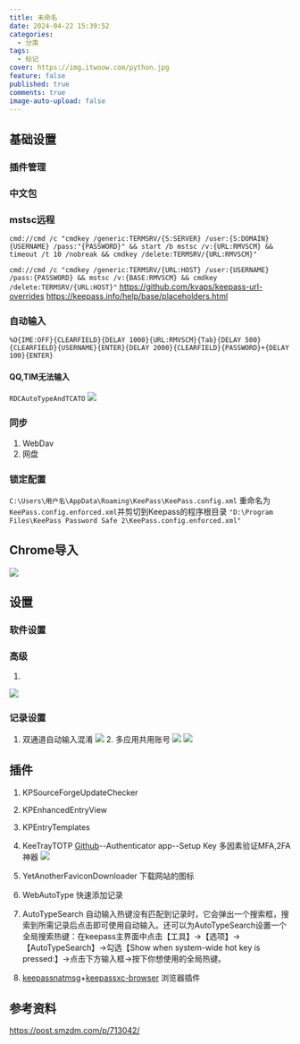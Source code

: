 ```yaml
---
title: 未命名
date: 2024-04-22 15:39:52
categories:
  - 分类
tags:
  - 标记
cover: https://img.itwoow.com/python.jpg
feature: false
published: true
comments: true
image-auto-upload: false
---
```

## 基础设置
### 插件管理

### 中文包
### mstsc远程
`cmd://cmd /c "cmdkey /generic:TERMSRV/{S:SERVER} /user:{S:DOMAIN}{USERNAME} /pass:"{PASSWORD}" && start /b mstsc /v:{URL:RMVSCM} && timeout /t 10 /nobreak && cmdkey /delete:TERMSRV/{URL:RMVSCM}"`

`cmd://cmd /c "cmdkey /generic:TERMSRV/{URL:HOST} /user:{USERNAME} /pass:{PASSWORD} && mstsc /v:{BASE:RMVSCM} && cmdkey /delete:TERMSRV/{URL:HOST}"`
https://github.com/kvaps/keepass-url-overrides
https://keepass.info/help/base/placeholders.html
### 自动输入
`%O{IME:OFF}{CLEARFIELD}{DELAY 1000}{URL:RMVSCM}{Tab}{DELAY 500}{CLEARFIELD}{USERNAME}{ENTER}{DELAY 2000}{CLEARFIELD}{PASSWORD}+{DELAY 100}{ENTER}`

#### QQ,TIM无法输入
`RDCAutoTypeAndTCATO`
![](../Resource/Assets/密码管理%20-%20Keepass%20免费开源/image-20240423160033660.png)


### 同步
1. WebDav
2. 网盘
### 锁定配置
`C:\Users\用户名\AppData\Roaming\KeePass\KeePass.config.xml`
重命名为`KeePass.config.enforced.xml`并剪切到Keepass的程序根目录
`"D:\Program Files\KeePass Password Safe 2\KeePass.config.enforced.xml"`
## Chrome导入
![](../Resource/Assets/密码管理%20-%20Keepass%20免费开源/image-20240422154618183.png)
## 设置
### 软件设置
### 高级
1. 
![](../Resource/Assets/密码管理%20-%20Keepass%20免费开源/image-20240423083217607.png)


### 记录设置
1. 双通道自动输入混淆
   ![](../Resource/Assets/密码管理%20-%20Keepass%20免费开源/image-20240423082838402.png)
   2. 多应用共用账号
   ![](../Resource/Assets/密码管理%20-%20Keepass%20免费开源/image-20240423083959732.png)
   ![](../Resource/Assets/密码管理%20-%20Keepass%20免费开源/image-20240423083842388.png)


## 插件
1. KPSourceForgeUpdateChecker
2. KPEnhancedEntryView
3. KPEntryTemplates
4. KeeTrayTOTP
   [Github](https://github.com/settings/security)--Authenticator app--Setup Key
   多因素验证MFA,2FA神器
   ![](../Resource/Assets/密码管理%20-%20Keepass%20免费开源/image-20240506084619394.png)


1. YetAnotherFaviconDownloader
   下载网站的图标
6. WebAutoType
   快速添加记录
6. AutoTypeSearch
   自动输入热键没有匹配到记录时，它会弹出一个搜索框，搜索到所需记录后点击即可使用自动输入。还可以为AutoTypeSearch设置一个全局搜索热键：在keepass主界面中点击【工具】→【选项】→【AutoTypeSearch】→勾选【Show when system-wide hot key is pressed:】→点击下方输入框→按下你想使用的全局热键。
8. [keepassnatmsg](https://github.com/smorks/keepassnatmsg)+[keepassxc-browser](https://github.com/keepassxreboot/keepassxc-browser)
   浏览器插件
## 参考资料
https://post.smzdm.com/p/713042/
